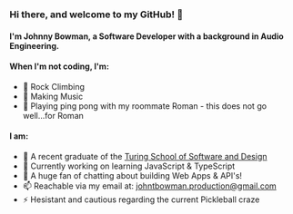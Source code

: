 ### Hi there, and welcome to my GitHub! 👋

#### I'm Johnny Bowman, a Software Developer with a background in Audio Engineering.

#### When I'm not coding, I'm:

- 🧗‍ Rock Climbing
- 🎸 Making Music
- 🏓 Playing ping pong with my roommate Roman - this does not go well...for Roman

#### I am:

- 🌱 A recent graduate of the [Turing School of Software and Design](https://terminal.turing.edu/profiles/1403)
- 🔭 Currently working on learning JavaScript & TypeScript
- 💬 A huge fan of chatting about building Web Apps & API's!
- 📫 Reachable via my email at: johntbowman.production@gmail.com
- ⚡ Hesistant and cautious regarding the current Pickleball craze  
